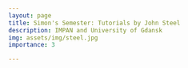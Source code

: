 ```yaml
---
layout: page
title: Simon's Semester: Tutorials by John Steel
description: IMPAN and University of Gdansk
img: assets/img/steel.jpg
importance: 3

---
```

